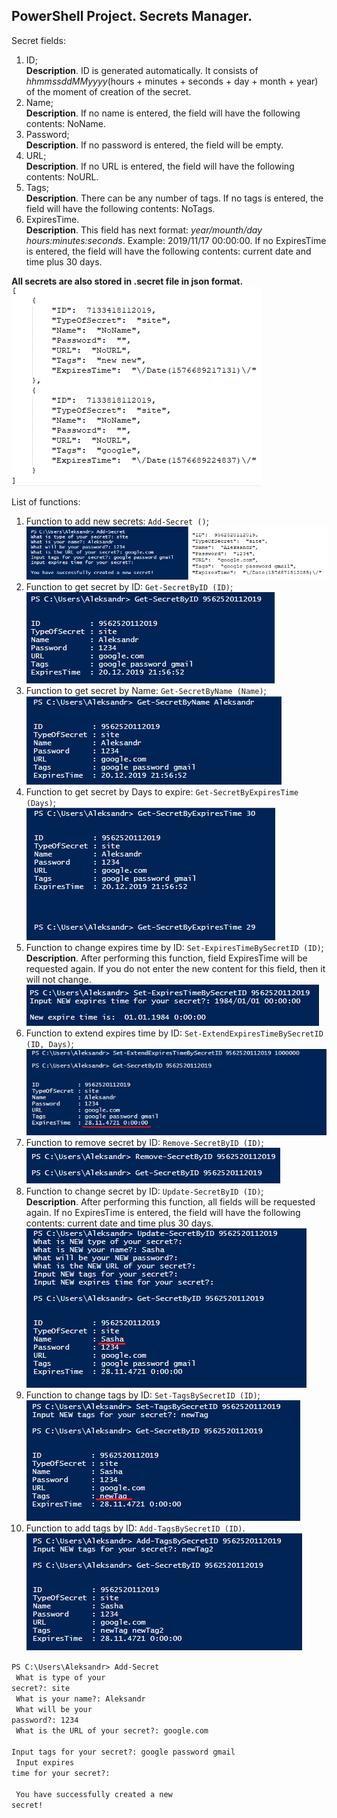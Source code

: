 ## PowerShell Project. Secrets Manager.
Secret fields:
1) ID; <br>
**Description**. ID is generated automatically. It consists of *hhmmssddMMyyyy*(hours + minutes + seconds + day + month + year) of the moment of creation of the secret.
2) Name; <br>
**Description**. If no name is entered, the field will have the following contents: NoName.
3) Password; <br>
**Description**. If no password is entered, the field will be empty.
4) URL; <br>
**Description**. If no URL is entered, the field will have the following contents: NoURL.
5) Tags; <br>
**Description**. There can be any number of tags. If no tags is entered, the field will have the following contents: NoTags.
6) ExpiresTime. <br>
**Description**. This field has next format: *year/mounth/day hours:minutes:seconds*. Example: 2019/11/17 00:00:00. If no ExpiresTime is entered, the field will have the following contents: current date and time plus 30 days.<br>

**All secrets are also stored in .secret file in json format.**<br>
![Secret file](/Images/Secret_File.png)

List of functions:
1) Function to add new secrets: `Add-Secret ()`; <br>
![Add-Secret](/Images/Add_Secret.png)
2) Function to get secret by ID: `Get-SecretByID (ID)`; <br>
![Get-SecretByID](/Images/Get-SecretByID.png)
3) Function to get secret by Name: `Get-SecretByName (Name)`; <br>
![Get-SecretByName](/Images/Get-SecretByName.png)
4) Function to get secret by Days to expire: `Get-SecretByExpiresTime (Days)`; <br>
![Get-SecretByExpiresTime](/Images/Get-SecretByExpiresTime.png)
5) Function to change expires time by ID: `Set-ExpiresTimeBySecretID (ID)`; <br>
**Description**. After performing this function, field ExpiresTime will be requested again. If you do not enter the new content for this field, then it will not change.<br>
![Set-ExpiresTimeBySecretID](/Images/Set-ExpiresTimeBySecretID.png)
6) Function to extend expires time by ID: `Set-ExtendExpiresTimeBySecretID (ID, Days)`; <br>
![Set-ExtendExpiresTimeBySecretID](/Images/Set-ExtendExpiresTimeBySecretID.png)
7) Function to remove secret by ID: `Remove-SecretByID (ID)`; <br>
![Remove-SecretByID](/Images/Remove-SecretByID.png)
8) Function to change secret by ID: `Update-SecretByID (ID)`; <br>
**Description**. After performing this function, all fields will be requested again. If no ExpiresTime is entered, the field will have the following contents: current date and time plus 30 days. <br>
![Update-SecretByID](/Images/Update-SecretByID.png)
9) Function to change tags by ID: `Set-TagsBySecretID (ID)`; <br>
![Set-TagsBySecretID](/Images/Set-TagsBySecretID.png)
10) Function to add tags by ID: `Add-TagsBySecretID (ID)`. <br>
![Add-TagsBySecretID](/Images/Add-TagsBySecretID.png)


<code>PS C:\Users\Aleksandr> Add-Secret<br>
What is type of your secret?: site<br>
What is your name?: Aleksandr<br>
What will be your password?: 1234<br>
What is the URL of your secret?: google.com<br>
Input tags for your secret?: google password gmail<br>
Input expires time for your secret?: <br>
<br>
You have successfully created a new secret!</code><br>
